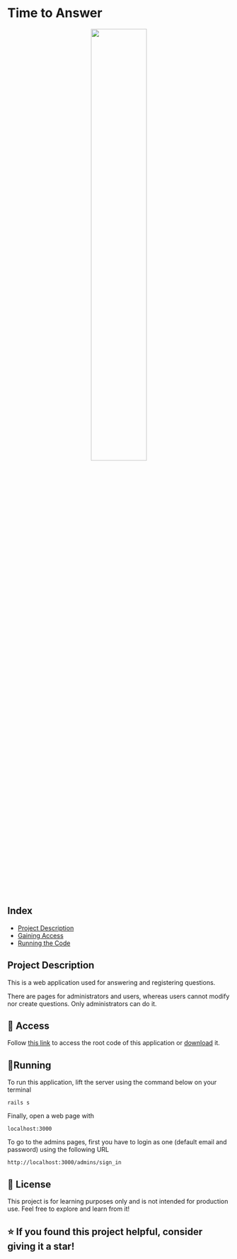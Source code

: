 # Time to Answer
<div align="center">
  <img width= "50%" src="https://github.com/ClaraMaia2/TimeToAnswer-Udemy/assets/102636646/b7b2e919-a276-4be6-8c59-f55883168e6c">
</div>

## Index
* [Project Description](#project-description)
* [Gaining Access](#-access)
* [Running the Code](#running)

## Project Description

This is a web application used for answering and registering questions. 

There are pages for administrators and users, whereas users cannot modify nor create questions. Only administrators can do it.

## 📁 Access

Follow [this link](https://github.com/ClaraMaia2/TimeToAnswer-Udemy.git) to access the root code of this application or [download](https://codeload.github.com/ClaraMaia2/TimeToAnswer-Udemy/zip/refs/heads/main?token=AYPBYZWLLI2GO4X2VMKZBYDGQRABY) it.

## 🏃Running

To run this application, lift the server using the command below on your terminal
```
rails s
```

Finally, open a web page with
```
localhost:3000
```

To go to the admins pages, first you have to login as one (default email and password) using the following URL
```
http://localhost:3000/admins/sign_in
```

## 📜 License

This project is for learning purposes only and is not intended for production use. Feel free to explore and learn from it!

## ⭐ If you found this project helpful, consider giving it a star!

<br>
